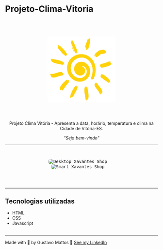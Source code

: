 # Projeto-Clima-Vitoria
<h1 align="center">
  <br>
  <img src="src/imagem/sun.png" alt="Logo"  width="225">
  <br><br>
</h1>

<p align="center">Projeto Clima Vitória - Apresenta a data, horário, temperatura e clima na Cidade de Vitória-ES.</p>

<p align="center"><i>"Seja bem-vindo"</i></p>

<hr><br>

<p align="center">
  <kbd>
    <img width="500" style="border-radius: 5px" src="src/imagem/gif-window.gif" alt="Desktop Xavantes Shop">
  </kbd>
  &nbsp;&nbsp;&nbsp;&nbsp;
  <kbd><br>
    <img width="200" style="border-radius: 5px" src="src/imagem/gif-smart.gif" alt="Smart Xavantes Shop">
  </kbd>
  &nbsp;&nbsp;&nbsp;&nbsp;
</p><br><br><hr>


## Tecnologias utilizadas
- HTML
- CSS
- Javascript
<br><br>
<hr>

Made with 💙 by Gustavo Mattos 👋 [See my LinkedIn](linkedin.com/in/guh-mattos/)